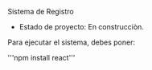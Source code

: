 <hi> Sistema de Registro</hi>

- Estado de proyecto: En construcciòn. 

Para ejecutar el sistema, debes poner:

'''npm install react'''
